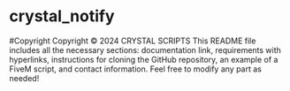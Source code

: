 # crystal_notify

#Copyright
Copyright © 2024 CRYSTAL SCRIPTS This README file includes all the necessary sections: documentation link, requirements with hyperlinks, instructions for cloning the GitHub repository, an example of a FiveM script, and contact information. Feel free to modify any part as needed!
